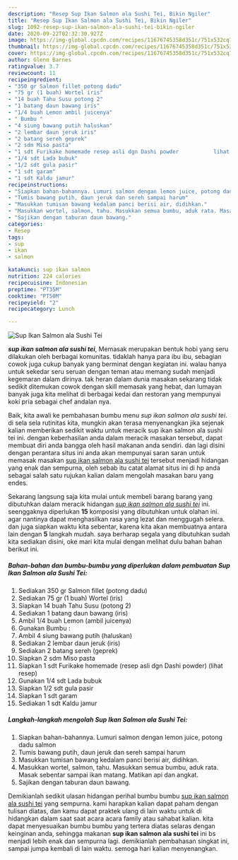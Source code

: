 ```yaml
---
description: "Resep Sup Ikan Salmon ala Sushi Tei, Bikin Ngiler"
title: "Resep Sup Ikan Salmon ala Sushi Tei, Bikin Ngiler"
slug: 1092-resep-sup-ikan-salmon-ala-sushi-tei-bikin-ngiler
date: 2020-09-22T02:32:30.927Z
image: https://img-global.cpcdn.com/recipes/11676745358d351c/751x532cq70/sup-ikan-salmon-ala-sushi-tei-foto-resep-utama.jpg
thumbnail: https://img-global.cpcdn.com/recipes/11676745358d351c/751x532cq70/sup-ikan-salmon-ala-sushi-tei-foto-resep-utama.jpg
cover: https://img-global.cpcdn.com/recipes/11676745358d351c/751x532cq70/sup-ikan-salmon-ala-sushi-tei-foto-resep-utama.jpg
author: Glenn Barnes
ratingvalue: 3.7
reviewcount: 11
recipeingredient:
- "350 gr Salmon fillet potong dadu"
- "75 gr (1 buah) Wortel iris"
- "14 buah Tahu Susu potong 2"
- "1 batang daun bawang iris"
- "1/4 buah Lemon ambil juicenya"
- " Bumbu "
- "4 siung bawang putih haluskan"
- "2 lembar daun jeruk iris"
- "2 batang sereh geprek"
- "2 sdm Miso pasta"
- "1 sdt Furikake homemade resep asli dgn Dashi powder           lihat resep"
- "1/4 sdt Lada bubuk"
- "1/2 sdt gula pasir"
- "1 sdt garam"
- "1 sdt Kaldu jamur"
recipeinstructions:
- "Siapkan bahan-bahannya. Lumuri salmon dengan lemon juice, potong dadu salmon"
- "Tumis bawang putih, daun jeruk dan sereh sampai harum"
- "Masukkan tumisan bawang kedalam panci berisi air, didihkan."
- "Masukkan wortel, salmon, tahu. Masukkan semua bumbu, aduk rata. Masak sebentar sampai ikan matang. Matikan api dan angkat."
- "Sajikan dengan taburan daun bawang."
categories:
- Resep
tags:
- sup
- ikan
- salmon

katakunci: sup ikan salmon 
nutrition: 224 calories
recipecuisine: Indonesian
preptime: "PT35M"
cooktime: "PT50M"
recipeyield: "2"
recipecategory: Lunch

---
```



![Sup Ikan Salmon ala Sushi Tei](https://img-global.cpcdn.com/recipes/11676745358d351c/751x532cq70/sup-ikan-salmon-ala-sushi-tei-foto-resep-utama.jpg)

<b><i>sup ikan salmon ala sushi tei</i></b>, Memasak merupakan bentuk hobi yang seru dilakukan oleh berbagai komunitas. tidaklah hanya para ibu ibu, sebagian cowok juga cukup banyak yang berminat dengan kegiatan ini. walau hanya untuk sekedar seru seruan dengan teman atau memang sudah menjadi kegemaran dalam dirinya. tak heran dalam dunia masakan sekarang tidak sedikit ditemukan cowok dengan skill memasak yang hebat, dan lumayan banyak juga kita melihat di berbagai kedai dan restoran yang mempunyai koki pria sebagai chef andalan nya.



Baik, kita awali ke pembahasan bumbu menu <i>sup ikan salmon ala sushi tei</i>. di sela sela rutinitas kita, mungkin akan terasa menyenangkan jika sejenak kalian memberikan sedikit waktu untuk meracik sup ikan salmon ala sushi tei ini. dengan keberhasilan anda dalam meracik masakan tersebut, dapat membuat diri anda bangga oleh hasil makanan anda sendiri. dan lagi disini dengan perantara situs ini anda akan mempunyai saran saran untuk memasak masakan <u>sup ikan salmon ala sushi tei</u> tersebut menjadi hidangan yang enak dan sempurna, oleh sebab itu catat alamat situs ini di hp anda sebagai salah satu rujukan kalian dalam mengolah masakan baru yang endes.


Sekarang langsung saja kita mulai untuk membeli barang barang yang dibutuhkan dalam meracik hidangan <u><i>sup ikan salmon ala sushi tei</i></u> ini. seenggaknya diperlukan <b>15</b> komposisi yang dibutuhkan untuk olahan ini. agar nantinya dapat menghasilkan rasa yang lezat dan menggugah selera. dan juga siapkan waktu kita sebentar, karena kita akan membuatnya antara lain dengan <b>5</b> langkah mudah. saya berharap segala yang dibutuhkan sudah kita sediakan disini, oke mari kita mulai dengan melihat dulu bahan bahan berikut ini.

<!--inarticleads1-->

##### Bahan-bahan dan bumbu-bumbu yang diperlukan dalam pembuatan Sup Ikan Salmon ala Sushi Tei:

1. Sediakan 350 gr Salmon fillet (potong dadu)
1. Sediakan 75 gr (1 buah) Wortel (iris)
1. Siapkan 14 buah Tahu Susu (potong 2)
1. Sediakan 1 batang daun bawang (iris)
1. Ambil 1/4 buah Lemon (ambil juicenya)
1. Gunakan  Bumbu :
1. Ambil 4 siung bawang putih (haluskan)
1. Sediakan 2 lembar daun jeruk (iris)
1. Sediakan 2 batang sereh (geprek)
1. Siapkan 2 sdm Miso pasta
1. Siapkan 1 sdt Furikake homemade (resep asli dgn Dashi powder)           (lihat resep)
1. Gunakan 1/4 sdt Lada bubuk
1. Siapkan 1/2 sdt gula pasir
1. Siapkan 1 sdt garam
1. Sediakan 1 sdt Kaldu jamur




<!--inarticleads2-->

##### Langkah-langkah mengolah Sup Ikan Salmon ala Sushi Tei:

1. Siapkan bahan-bahannya. Lumuri salmon dengan lemon juice, potong dadu salmon
1. Tumis bawang putih, daun jeruk dan sereh sampai harum
1. Masukkan tumisan bawang kedalam panci berisi air, didihkan.
1. Masukkan wortel, salmon, tahu. Masukkan semua bumbu, aduk rata. Masak sebentar sampai ikan matang. Matikan api dan angkat.
1. Sajikan dengan taburan daun bawang.




Demikianlah sedikit ulasan hidangan perihal bumbu bumbu <u>sup ikan salmon ala sushi tei</u> yang sempurna. kami harapkan kalian dapat paham dengan tulisan diatas, dan kamu dapat praktek ulang di lain waktu untuk di hidangkan dalam saat saat acara acara family atau sahabat kalian. kita dapat menyesuaikan bumbu bumbu yang tertera diatas selaras dengan keinginan anda, sehingga makanan <b>sup ikan salmon ala sushi tei</b> ini bs menjadi lebih enak dan sempurna lagi. demikianlah pembahasan singkat ini, sampai jumpa kembali di lain waktu. semoga hari kalian menyenangkan.
